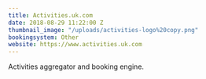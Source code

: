 ```yaml
---
title: Activities.uk.com
date: 2018-08-29 11:22:00 Z
thumbnail_image: "/uploads/activities-logo%20copy.png"
bookingsystem: Other
website: https://www.activities.uk.com
---
```


Activities aggregator and booking engine.